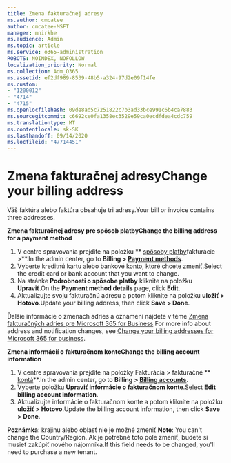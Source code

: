 ```yaml
---
title: Zmena fakturačnej adresy
ms.author: cmcatee
author: cmcatee-MSFT
manager: mnirkhe
ms.audience: Admin
ms.topic: article
ms.service: o365-administration
ROBOTS: NOINDEX, NOFOLLOW
localization_priority: Normal
ms.collection: Adm_O365
ms.assetid: ef2df989-8539-48b5-a324-97d2e09f14fe
ms.custom:
- "1200012"
- "4714"
- "4715"
ms.openlocfilehash: 09de8ad5c7251822c7b3ad33bce991c6b4ca7883
ms.sourcegitcommit: c6692ce0fa1358ec3529e59ca0ecdfdea4cdc759
ms.translationtype: MT
ms.contentlocale: sk-SK
ms.lasthandoff: 09/14/2020
ms.locfileid: "47714451"
---
```

# <a name="change-your-billing-address"></a><span data-ttu-id="98aaf-102">Zmena fakturačnej adresy</span><span class="sxs-lookup"><span data-stu-id="98aaf-102">Change your billing address</span></span>

<span data-ttu-id="98aaf-103">Váš faktúra alebo faktúra obsahuje tri adresy.</span><span class="sxs-lookup"><span data-stu-id="98aaf-103">Your bill or invoice contains three addresses.</span></span>

<span data-ttu-id="98aaf-104">**Zmena fakturačnej adresy pre spôsob platby**</span><span class="sxs-lookup"><span data-stu-id="98aaf-104">**Change the billing address for a payment method**</span></span>

1. <span data-ttu-id="98aaf-105">V centre spravovania prejdite na položku \*\* [spôsoby platby](https://go.microsoft.com/fwlink/p/?linkid=2018806)fakturácie >\*\*.</span><span class="sxs-lookup"><span data-stu-id="98aaf-105">In the admin center, go to **Billing > [Payment methods](https://go.microsoft.com/fwlink/p/?linkid=2018806)**.</span></span>
2. <span data-ttu-id="98aaf-106">Vyberte kreditnú kartu alebo bankové konto, ktoré chcete zmeniť.</span><span class="sxs-lookup"><span data-stu-id="98aaf-106">Select the credit card or bank account that you want to change.</span></span>
3. <span data-ttu-id="98aaf-107">Na stránke **Podrobnosti o spôsobe platby** kliknite na položku **Upraviť**.</span><span class="sxs-lookup"><span data-stu-id="98aaf-107">On the **Payment method details** page, click **Edit**.</span></span>
4. <span data-ttu-id="98aaf-108">Aktualizujte svoju fakturačnú adresu a potom kliknite na položku **uložiť > Hotovo**.</span><span class="sxs-lookup"><span data-stu-id="98aaf-108">Update your billing address, then click **Save > Done**.</span></span>

<span data-ttu-id="98aaf-109">Ďalšie informácie o zmenách adries a oznámení nájdete v téme [Zmena fakturačných adries pre Microsoft 365 for Business](https://docs.microsoft.com/microsoft-365/commerce/billing-and-payments/change-your-billing-addresses?view=o365-worldwide).</span><span class="sxs-lookup"><span data-stu-id="98aaf-109">For more info about address and notification changes, see [Change your billing addresses for Microsoft 365 for business](https://docs.microsoft.com/microsoft-365/commerce/billing-and-payments/change-your-billing-addresses?view=o365-worldwide).</span></span>

<span data-ttu-id="98aaf-110">**Zmena informácií o fakturačnom konte**</span><span class="sxs-lookup"><span data-stu-id="98aaf-110">**Change the billing account information**</span></span>

1. <span data-ttu-id="98aaf-111">V centre spravovania prejdite na položky Fakturácia > fakturačné \*\* [kontá](https://admin.microsoft.com/Adminportal/Home?source=applauncher#/BillingAccounts/billing-accounts)\*\*.</span><span class="sxs-lookup"><span data-stu-id="98aaf-111">In the admin center, go to **Billing > [Billing accounts](https://admin.microsoft.com/Adminportal/Home?source=applauncher#/BillingAccounts/billing-accounts)**.</span></span>
2. <span data-ttu-id="98aaf-112">Vyberte položku **Upraviť informácie o fakturačnom konte**.</span><span class="sxs-lookup"><span data-stu-id="98aaf-112">Select **Edit billing account information**.</span></span>
3. <span data-ttu-id="98aaf-113">Aktualizujte informácie o fakturačnom konte a potom kliknite na položku **uložiť > Hotovo**.</span><span class="sxs-lookup"><span data-stu-id="98aaf-113">Update the billing account information, then click **Save > Done**.</span></span>

<span data-ttu-id="98aaf-114">**Poznámka**: krajinu alebo oblasť nie je možné zmeniť.</span><span class="sxs-lookup"><span data-stu-id="98aaf-114">**Note**: You can't change the Country/Region.</span></span> <span data-ttu-id="98aaf-115">Ak je potrebné toto pole zmeniť, budete si musieť zakúpiť nového nájomníka.</span><span class="sxs-lookup"><span data-stu-id="98aaf-115">If this field needs to be changed, you'll need to purchase a new tenant.</span></span>
